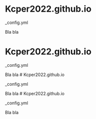 # Kcper2022.github.io



_config.yml

Bla bla 
# Kcper2022.github.io



_config.yml

Bla bla # Kcper2022.github.io



_config.yml

Bla bla # Kcper2022.github.io



_config.yml

Bla bla 
